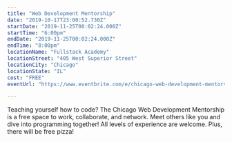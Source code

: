 ```yaml
---
title: "Web Development Mentorship"
date: "2019-10-17T23:00:52.730Z"
startDate: "2019-11-25T00:02:24.000Z"
startTime: "6:00pm"
endDate: "2019-11-25T00:02:24.000Z"
endTime: "8:00pm"
locationName: "Fullstack Academy"
locationStreet: "405 West Superior Street"
locationCity: "Chicago"
locationState: "IL"
cost: "FREE"
eventUrl: "https://www.eventbrite.com/e/chicago-web-development-mentorship-tickets-69017957569"

---
```


Teaching yourself how to code? The Chicago Web Development Mentorship is a free space to work, collaborate, and network. Meet others like you and dive into programming together! All levels of experience are welcome. Plus, there will be free pizza!

